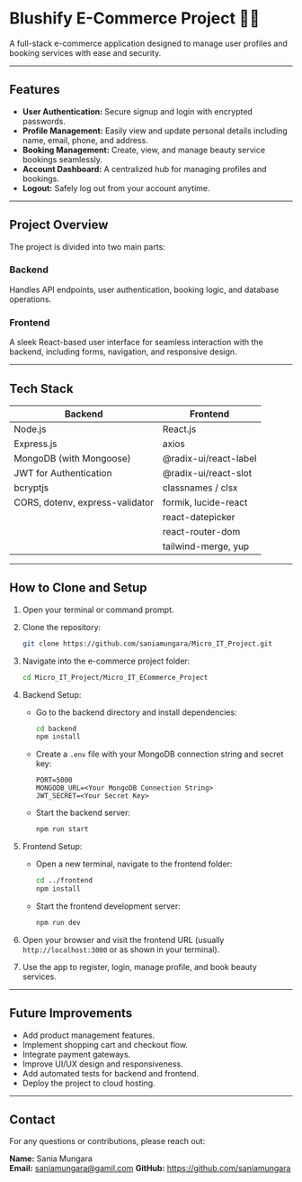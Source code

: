 # Blushify E-Commerce Project 💄✨

A full-stack e-commerce application designed to manage user profiles and booking services with ease and security.

---

## Features

- **User Authentication:** Secure signup and login with encrypted passwords.
- **Profile Management:** Easily view and update personal details including name, email, phone, and address.
- **Booking Management:** Create, view, and manage beauty service bookings seamlessly.
- **Account Dashboard:** A centralized hub for managing profiles and bookings.
- **Logout:** Safely log out from your account anytime.

---

## Project Overview

The project is divided into two main parts:

### Backend

Handles API endpoints, user authentication, booking logic, and database operations.

### Frontend

A sleek React-based user interface for seamless interaction with the backend, including forms, navigation, and responsive design.

---

## Tech Stack

| Backend                         | Frontend                     |
|---------------------------------|------------------------------|
| Node.js                         | React.js                     |
| Express.js                      |  axios                       |
| MongoDB (with Mongoose)         | @radix-ui/react-label        |
| JWT for Authentication          | @radix-ui/react-slot         |
| bcryptjs                        | classnames / clsx            |
| CORS, dotenv, express-validator | formik, lucide-react         |
|                                 | react-datepicker             |
|                                 | react-router-dom             |
|                                 | tailwind-merge, yup          |

---

## How to Clone and Setup

1. Open your terminal or command prompt.

2. Clone the repository:

    ```bash
    git clone https://github.com/saniamungara/Micro_IT_Project.git
    ```

3. Navigate into the e-commerce project folder:

    ```bash
    cd Micro_IT_Project/Micro_IT_ECommerce_Project
    ```

4. Backend Setup:

    - Go to the backend directory and install dependencies:

        ```bash
        cd backend
        npm install
        ```

    - Create a `.env` file with your MongoDB connection string and secret key:

        ```
        PORT=5000
        MONGODB_URL=<Your MongoDB Connection String>
        JWT_SECRET=<Your Secret Key>
        ```

    - Start the backend server:

        ```bash
        npm run start
        ```

5. Frontend Setup:

    - Open a new terminal, navigate to the frontend folder:

        ```bash
        cd ../frontend
        npm install
        ```

    - Start the frontend development server:

        ```bash
        npm run dev
        ```

6. Open your browser and visit the frontend URL (usually `http://localhost:3000` or as shown in your terminal).

7. Use the app to register, login, manage profile, and book beauty services.

---

## Future Improvements

- Add product management features.
- Implement shopping cart and checkout flow.
- Integrate payment gateways.
- Improve UI/UX design and responsiveness.
- Add automated tests for backend and frontend.
- Deploy the project to cloud hosting.

---

## Contact

For any questions or contributions, please reach out:

**Name:** Sania Mungara  
**Email:** saniamungara@gamil.com 
**GitHub:** https://github.com/saniamungara

